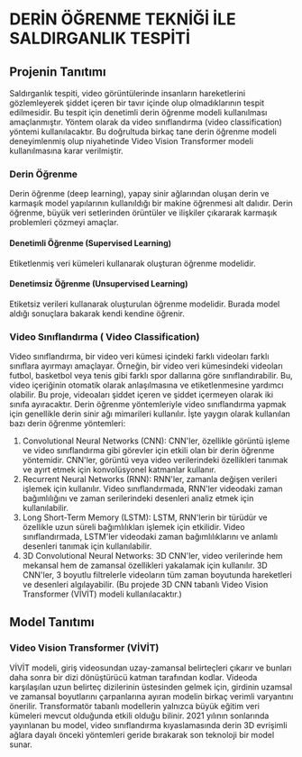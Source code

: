 # DERİN ÖĞRENME TEKNİĞİ İLE SALDIRGANLIK TESPİTİ
## Projenin Tanıtımı
Saldırganlık tespiti, video görüntülerinde insanların hareketlerini gözlemleyerek şiddet içeren bir 
tavır içinde olup olmadıklarının tespit edilmesidir. Bu tespit için denetimli derin öğrenme modeli 
kullanılması amaçlanmıştır. Yöntem olarak da video sınıflandırma (video classification) yöntemi 
kullanılacaktır. Bu doğrultuda birkaç tane derin öğrenme modeli deneyimlenmiş olup niyahetinde 
Video Vision Transformer modeli kullanılmasına karar verilmiştir. 
### Derin Öğrenme
Derin öğrenme (deep learning), yapay sinir ağlarından oluşan derin ve karmaşık model yapılarının 
kullanıldığı bir makine öğrenmesi alt dalıdır. Derin öğrenme, büyük veri setlerinden örüntüler ve 
ilişkiler çıkararak karmaşık problemleri çözmeyi amaçlar.
#### Denetimli Öğrenme (Supervised Learning)
Etiketlenmiş veri kümeleri kullanarak oluşturan öğrenme modelidir.
#### Denetimsiz Öğrenme (Unsupervised Learning)
Etiketsiz verileri kullanarak oluşturulan öğrenme modelidir. Burada model aldığı sonuçlara bakarak 
kendi kendine öğrenir.
### Video Sınıflandırma ( Video Classification)
Video sınıflandırma, bir video veri kümesi içindeki farklı videoları farklı sınıflara ayırmayı 
amaçlayar. Örneğin, bir video veri kümesindeki videoları futbol, basketbol veya tenis gibi farklı 
spor dallarına göre sınıflandırabilir. Bu, video içeriğinin otomatik olarak anlaşılmasına ve 
etiketlenmesine yardımcı olabilir. Bu proje, videoaları şiddet içeren ve şiddet içermeyen olarak iki 
sınıfa ayıracaktır.
Derin öğrenme yöntemleriyle video sınıflandırma yapmak için genellikle derin sinir ağı mimarileri 
kullanılır. İşte yaygın olarak kullanılan bazı derin öğrenme yöntemleri:
1. Convolutional Neural Networks (CNN): CNN'ler, özellikle görüntü işleme ve video 
sınıflandırma gibi görevler için etkili olan bir derin öğrenme yöntemidir. CNN'ler, görüntü 
veya video verilerindeki özellikleri tanımak ve ayırt etmek için konvolüsyonel katmanlar 
kullanır.
2. Recurrent Neural Networks (RNN): RNN'ler, zamanla değişen verileri işlemek için kullanılır. 
Video sınıflandırmada, RNN'ler videodaki zaman bağımlılığını ve zaman serilerindeki 
desenleri analiz etmek için kullanılabilir.
3. Long Short-Term Memory (LSTM): LSTM, RNN'lerin bir türüdür ve özellikle uzun süreli 
bağımlılıkları işlemek için etkilidir. Video sınıflandırmada, LSTM'ler videodaki zaman 
bağımlılıklarını ve anlamlı desenleri tanımak için kullanılabilir.
4. 3D Convolutional Neural Networks: 3D CNN'ler, video verilerinde hem mekansal hem de 
zamansal özellikleri yakalamak için kullanılır. 3D CNN'ler, 3 boyutlu filtrelerle videoların 
tüm zaman boyutunda hareketleri ve desenleri algılayabilir. (Bu projede 3D CNN tabanlı 
Video Vision Transformer (VİVİT) modeli kullanılacaktır.)
## Model Tanıtımı
### Video Vision Transformer (VİVİT)
VİVİT modeli, giriş videosundan uzay-zamansal belirteçleri çıkarır ve bunları daha sonra bir dizi 
dönüştürücü katman tarafından kodlar. Videoda karşılaşılan uzun belirteç dizilerinin üstesinden 
gelmek için, girdinin uzamsal ve zamansal boyutlarını çarpanlarına ayıran modelin birkaç verimli 
varyantını önerilir. Transformatör tabanlı modellerin yalnızca büyük eğitim veri kümeleri mevcut 
olduğunda etkili olduğu bilinir. 2021 yılının sonlarında yayınlanan bu model, video sınıflandırma 
kıyaslamasında derin 3D evrişimli ağlara dayalı önceki yöntemleri geride bırakarak son teknoloji bir 
model sunar.
